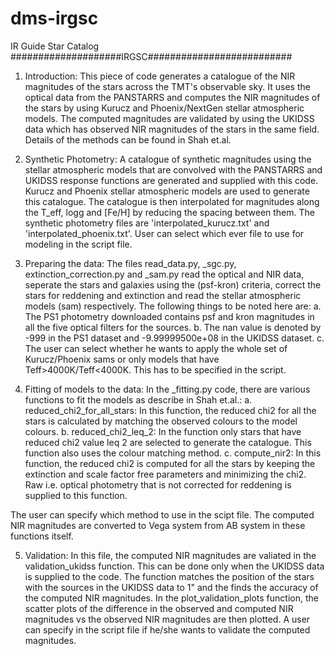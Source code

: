 # dms-irgsc
IR Guide Star Catalog
####################IRGSC##########################

1. Introduction: 
This piece of code generates a catalogue of the NIR magnitudes
of the stars across the TMT's observable sky. It uses the optical data
from the PANSTARRS and computes the NIR magnitudes of the stars by
using Kurucz and Phoenix/NextGen stellar atmospheric models.
The computed magnitudes are validated by using the UKIDSS data which has
observed NIR magnitudes of the stars in the same field. Details of the methods can be found in Shah et.al.


2. Synthetic Photometry:
A catalogue of synthetic magnitudes using the stellar atmospheric models
that are convolved with the PANSTARRS and UKIDSS response functions
are generated and supplied with this code. Kurucz and Phoenix stellar atmospheric models are used to generate this catalogue. The catalogue is then interpolated for magnitudes along the T_eff, logg and [Fe/H] by reducing the spacing between them.
The synthetic photometry files are 'interpolated_kurucz.txt' and 'interpolated_phoenix.txt'. User can select which ever file to use for modeling in the script file.

3. Preparing the data:
The files read_data.py, _sgc.py, extinction_correction.py and _sam.py read the optical and NIR data, seperate the stars and galaxies using the (psf-kron) criteria, correct the stars for reddening and extinction and read the stellar atmospheric models (sam) respectively. The following things to be noted here are:
    a. The PS1 photometry downloaded contains psf and kron magnitudes in all the five optical filters for the sources.
    b. The nan value is denoted by -999 in the PS1 dataset and -9.99999500e+08 in the UKIDSS dataset.
    c. The user can select whether he wants to apply the whole set of Kurucz/Phoenix sams or only models that have Teff>4000K/Teff<4000K. This has to be specified in the script.

4. Fitting of models to the data:
In the _fitting.py code, there are various functions to fit the models as describe in Shah et.al.:
a. reduced_chi2_for_all_stars: In this function, the reduced chi2 for all the stars is calculated by matching the observed colours to the model colours.
b. reduced_chi2_leq_2: In the function only stars that have reduced chi2 value leq 2 are selected to generate the catalogue. This function also uses the colour matching method.
c. compute_nir2: In this function, the reduced chi2 is computed for all the stars by keeping the extinction and scale factor free parameters and minimizing the chi2. Raw i.e. optical photometry that is not corrected for reddening is supplied to this function.

The user can specify which method to use in the scipt file. The computed NIR magnitudes are converted to Vega system from AB system in these functions itself.

5. Validation:
In this file, the computed NIR magnitudes are valiated in the validation_ukidss function. This can be done only when the UKIDSS data is supplied to the code. The function matches the position of the stars with the sources in the UKIDSS data to 1" and the finds the accuracy of the computed NIR magnitudes. In the plot_validation_plots function, the scatter plots of the difference in the observed and computed NIR magnitudes vs the observed NIR magnitudes are then plotted. A user can specify in the script file if he/she wants to validate the computed magnitudes.
